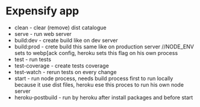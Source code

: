 # Expensify app

- clean - clear (remove) dist catalogue
- serve - run web server
- build:dev - create build like on dev server
- build:prod - crete build this same like on production server //NODE_ENV sets to webp[ack config, heroku sets this flag on his own process
- test - run tests
- test-coverage - create tests coverage
- test-watch - rerun tests on every change
- start - run node process, needs build process first to run locally because it use dist files, heroku ese this proces to run his own node server
-  heroku-postbuild - run by heroku after install packages and before start

